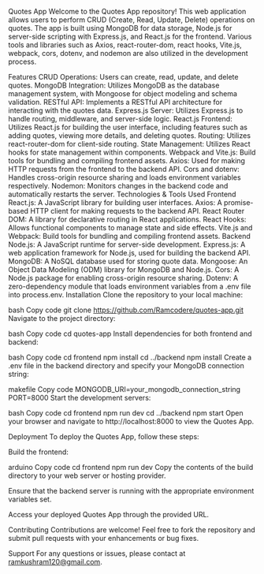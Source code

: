 Quotes App
Welcome to the Quotes App repository! This web application allows users to perform CRUD (Create, Read, Update, Delete) operations on quotes. The app is built using MongoDB for data storage, Node.js for server-side scripting with Express.js, and React.js for the frontend. Various tools and libraries such as Axios, react-router-dom, react hooks, Vite.js, webpack, cors, dotenv, and nodemon are also utilized in the development process.

Features
CRUD Operations: Users can create, read, update, and delete quotes.
MongoDB Integration: Utilizes MongoDB as the database management system, with Mongoose for object modeling and schema validation.
RESTful API: Implements a RESTful API architecture for interacting with the quotes data.
Express.js Server: Utilizes Express.js to handle routing, middleware, and server-side logic.
React.js Frontend: Utilizes React.js for building the user interface, including features such as adding quotes, viewing more details, and deleting quotes.
Routing: Utilizes react-router-dom for client-side routing.
State Management: Utilizes React hooks for state management within components.
Webpack and Vite.js: Build tools for bundling and compiling frontend assets.
Axios: Used for making HTTP requests from the frontend to the backend API.
Cors and dotenv: Handles cross-origin resource sharing and loads environment variables respectively.
Nodemon: Monitors changes in the backend code and automatically restarts the server.
Technologies & Tools Used
Frontend
React.js: A JavaScript library for building user interfaces.
Axios: A promise-based HTTP client for making requests to the backend API.
React Router DOM: A library for declarative routing in React applications.
React Hooks: Allows functional components to manage state and side effects.
Vite.js and Webpack: Build tools for bundling and compiling frontend assets.
Backend
Node.js: A JavaScript runtime for server-side development.
Express.js: A web application framework for Node.js, used for building the backend API.
MongoDB: A NoSQL database used for storing quote data.
Mongoose: An Object Data Modeling (ODM) library for MongoDB and Node.js.
Cors: A Node.js package for enabling cross-origin resource sharing.
Dotenv: A zero-dependency module that loads environment variables from a .env file into process.env.
Installation
Clone the repository to your local machine:

bash
Copy code
git clone https://github.com/Ramcodere/quotes-app.git
Navigate to the project directory:

bash
Copy code
cd quotes-app
Install dependencies for both frontend and backend:

bash
Copy code
cd frontend
npm install
cd ../backend
npm install
Create a .env file in the backend directory and specify your MongoDB connection string:

makefile
Copy code
MONGODB_URI=your_mongodb_connection_string
PORT=8000
Start the development servers:

bash
Copy code
cd frontend
npm run dev
cd ../backend
npm start
Open your browser and navigate to http://localhost:8000 to view the Quotes App.

Deployment
To deploy the Quotes App, follow these steps:

Build the frontend:

arduino
Copy code
cd frontend
npm run dev
Copy the contents of the build directory to your web server or hosting provider.

Ensure that the backend server is running with the appropriate environment variables set.

Access your deployed Quotes App through the provided URL.

Contributing
Contributions are welcome! Feel free to fork the repository and submit pull requests with your enhancements or bug fixes.

Support
For any questions or issues, please contact at ramkushram120@gmail.com.






